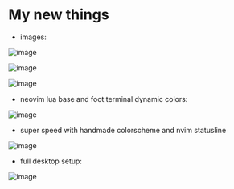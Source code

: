 # My new things

- images:

![image](https://github.com/user-attachments/assets/eab0f15b-49c7-48af-821b-20fc58925c2d)


![image](https://github.com/user-attachments/assets/c5557591-f613-4bde-b472-a05a31e5e62d)


![image](https://github.com/user-attachments/assets/10cb076d-f150-404f-99b3-b20eb6be72e6)



- neovim lua base and foot terminal dynamic colors:


![image](https://github.com/user-attachments/assets/5ecfa352-bd8f-4466-8daa-89dd624788b3)


- super speed with handmade colorscheme and nvim statusline

![image](https://github.com/user-attachments/assets/ada3b2c0-471a-4233-b662-d9d56ab4c93f)





- full desktop setup:

![image](https://github.com/antkss/dots-hypr/assets/88892713/692be282-01d6-4cba-825e-5a72eccb39ce)
